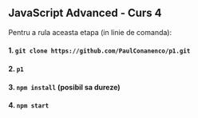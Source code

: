 ## JavaScript Advanced - Curs 4

Pentru a rula aceasta etapa (in linie de comanda):

#### 1. `git clone https://github.com/PaulConanenco/p1.git`

#### 2. `p1`

#### 3. `npm install` (posibil sa dureze)

#### 4. `npm start`
